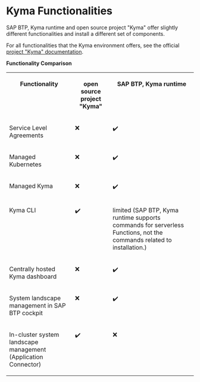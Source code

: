 

<link rel="stylesheet" type="text/css" href="../css/sap-icons.css"/>

# Kyma Functionalities

SAP BTP, Kyma runtime and open source project "Kyma" offer slightly different functionalities and install a different set of components.



For all functionalities that the Kyma environment offers, see the official [project "Kyma" documentation](https://kyma-project.io/#/).

**Functionality Comparison**


<table>
<tr>
<th valign="top">

Functionality

</th>
<th valign="top">

open source project "Kyma"

</th>
<th valign="top">

SAP BTP, Kyma runtime

</th>
</tr>
<tr>
<td valign="top">

Service Level Agreements

</td>
<td valign="top">

:x:

</td>
<td valign="top">

:heavy_check_mark:

</td>
</tr>
<tr>
<td valign="top">

Managed Kubernetes

</td>
<td valign="top">

:x:

</td>
<td valign="top">

:heavy_check_mark:

</td>
</tr>
<tr>
<td valign="top">

Managed Kyma

</td>
<td valign="top">

:x:

</td>
<td valign="top">

:heavy_check_mark:

</td>
</tr>
<tr>
<td valign="top">

Kyma CLI

</td>
<td valign="top">

:heavy_check_mark:

</td>
<td valign="top">

limited \(SAP BTP, Kyma runtime supports commands for serverless Functions, not the commands related to installation.\)

</td>
</tr>
<tr>
<td valign="top">

Centrally hosted Kyma dashboard

</td>
<td valign="top">

:x:

</td>
<td valign="top">

:heavy_check_mark:

</td>
</tr>
<tr>
<td valign="top">

System landscape management in SAP BTP cockpit

</td>
<td valign="top">

:x:

</td>
<td valign="top">

:heavy_check_mark:

</td>
</tr>
<tr>
<td valign="top">

In-cluster system landscape management \(Application Connector\)

</td>
<td valign="top">

:heavy_check_mark:

</td>
<td valign="top">

:x:

</td>
</tr>
</table>

